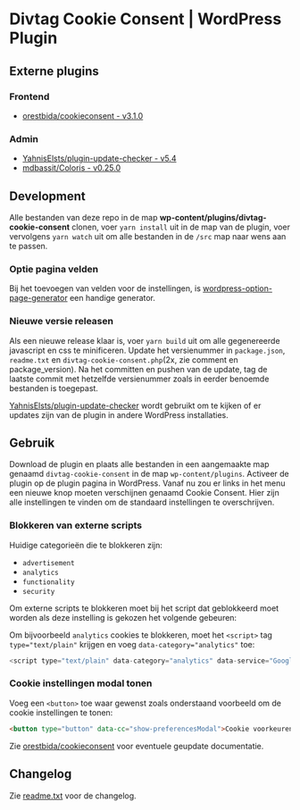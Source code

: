 # Divtag Cookie Consent | WordPress Plugin

## Externe plugins

### Frontend
- [orestbida/cookieconsent - v3.1.0](https://github.com/orestbida/cookieconsent/releases/tag/v3.1.0)

### Admin
- [YahnisElsts/plugin-update-checker - v5.4](https://github.com/YahnisElsts/plugin-update-checker/releases/tag/v5.4)
- [mdbassit/Coloris - v0.25.0](https://github.com/mdbassit/Coloris/releases/tag/v0.25.0)

## Development
Alle bestanden van deze repo in de map **wp-content/plugins/divtag-cookie-consent** clonen, voer `yarn install` uit in de map van de plugin, voer vervolgens `yarn watch` uit om alle bestanden in de `/src` map naar wens aan te passen.

### Optie pagina velden
Bij het toevoegen van velden voor de instellingen, is [wordpress-option-page-generator](https://jeremyhixon.com/tool/wordpress-option-page-generator/) een handige generator.

### Nieuwe versie releasen
Als een nieuwe release klaar is, voer `yarn build` uit om alle gegenereerde javascript en css te minificeren. Update het versienummer in `package.json`, `readme.txt` en `divtag-cookie-consent.php`(2x, zie comment en package_version). Na het committen en pushen van de update, tag de laatste commit met hetzelfde versienummer zoals in eerder benoemde bestanden is toegepast.

[YahnisElsts/plugin-update-checker](https://github.com/YahnisElsts/plugin-update-checker) wordt gebruikt om te kijken of er updates zijn van de plugin in andere WordPress installaties.

## Gebruik
Download de plugin en plaats alle bestanden in een aangemaakte map genaamd `divtag-cookie-consent` in de map `wp-content/plugins`. Activeer de plugin op de plugin pagina in WordPress. Vanaf nu zou er links in het menu een nieuwe knop moeten verschijnen genaamd Cookie Consent. Hier zijn alle instellingen te vinden om de standaard instellingen te overschrijven.

### Blokkeren van externe scripts
Huidige categorieën die te blokkeren zijn:
- `advertisement`
- `analytics`
- `functionality`
- `security`

Om externe scripts te blokkeren moet bij het script dat geblokkeerd moet worden als deze instelling is gekozen het volgende gebeuren:

Om bijvoorbeeld `analytics` cookies te blokkeren, moet het `<script>` tag `type="text/plain"` krijgen en voeg `data-category="analytics"` toe:

```js
<script type="text/plain" data-category="analytics" data-service="Google Analytics"></script>
```

### Cookie instellingen modal tonen
Voeg een `<button>` toe waar gewenst zoals onderstaand voorbeeld om de cookie instellingen te tonen:

```html
<button type="button" data-cc="show-preferencesModal">Cookie voorkeuren</button>
```

Zie [orestbida/cookieconsent](https://github.com/orestbida/cookieconsent) voor eventuele geupdate documentatie.


## Changelog

Zie [readme.txt](https://github.com/divtag-nl/wp-plugin-divtag-cookie-consent/blob/master/readme.txt) voor de changelog.
